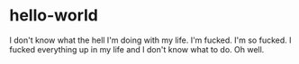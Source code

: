 # hello-world

I don't know what the hell I'm doing with my life.
I'm fucked. I'm so fucked. I fucked everything up in my life and I don't know what to do.
Oh well.
